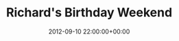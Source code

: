 ---
date: 2012-09-10 22:00:00+00:00
layout: album
title: Richard's Birthday Weekend
categories: 
- events
photoset: 72157644669819454
image: //farm6.static.flickr.com/5277/14184192384_3ff056f1ca_q.jpg
comments: true
---